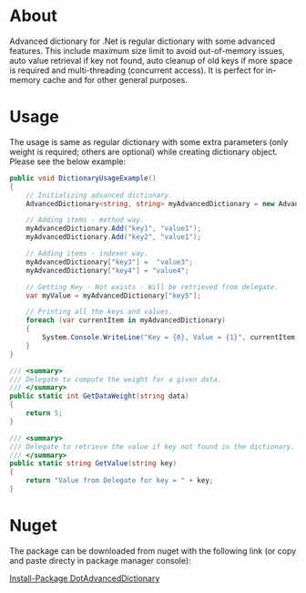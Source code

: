 # About
Advanced dictionary for .Net is regular dictionary with some advanced features. This include maximum size limit to avoid out-of-memory issues, auto value retrieval if key not found, auto cleanup of old keys if more space is required and multi-threading (concurrent access). It is perfect for in-memory cache and for other general purposes.

# Usage
The usage is same as regular dictionary with some extra parameters (only weight is required; others are optional) while creating dictionary object. Please see the below example:

```C#
public void DictionaryUsageExample()
{
    // Initializing advanced dictionary.
    AdvancedDictionary<string, string> myAdvancedDictionary = new AdvancedDictionary<string, string >(250, 30, GetDataWeight, GetValue);

    // Adding items - method way.
    myAdvancedDictionary.Add("key1", "value1");
    myAdvancedDictionary.Add("key2", "value1");

    // Adding items - indexer way.
    myAdvancedDictionary["key3"] =  "value3";
    myAdvancedDictionary["key4"] = "value4";

    // Getting Key - Not exists - Will be retrieved from delegate.
    var myValue = myAdvancedDictionary["key5"];

    // Printing all the keys and values.
    foreach (var currentItem in myAdvancedDictionary)
    {
        System.Console.WriteLine("Key = {0}, Value = {1}", currentItem.Key, currentItem.Value);
    }
}

/// <summary>
/// Delegate to compute the weight for a given data.
/// </summary>
public static int GetDataWeight(string data)
{
    return 5;
}

/// <summary>
/// Delegate to retrieve the value if key not found in the dictionary.
/// </summary>
public static string GetValue(string key)
{
    return "Value from Delegate for key = " + key;
}
```

# Nuget
The package can be downloaded from nuget with the following link (or copy and paste directy in package manager console):

[Install-Package DotAdvancedDictionary](https://preview.nuget.org/packages/DotAdvancedDictionary/1.0.0.1)
